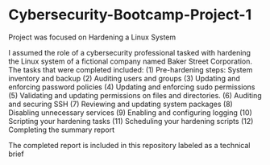 # Cybersecurity-Bootcamp-Project-1
Project was focused on Hardening a Linux System 

I assumed the role of a cybersecurity professional tasked with hardening the Linux system of a fictional company named Baker Street Corporation.
The tasks that were completed included: 
(1) Pre-hardening steps: System inventory and backup
(2) Auditing users and groups
(3) Updating and enforcing password policies
(4) Updating and enforcing sudo permissions
(5) Validating and updating permissions on files and directories.
(6) Auditing and securing SSH
(7) Reviewing and updating system packages
(8) Disabling unnecessary services
(9) Enabling and configuring logging
(10) Scripting your hardening tasks
(11) Scheduling your hardening scripts
(12) Completing the summary report

The completed report is included in this repository labeled as a technical brief
